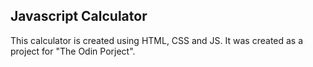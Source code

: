 ## Javascript Calculator ##
This calculator is created using HTML, CSS and JS. It was created as a project for "The Odin Porject".